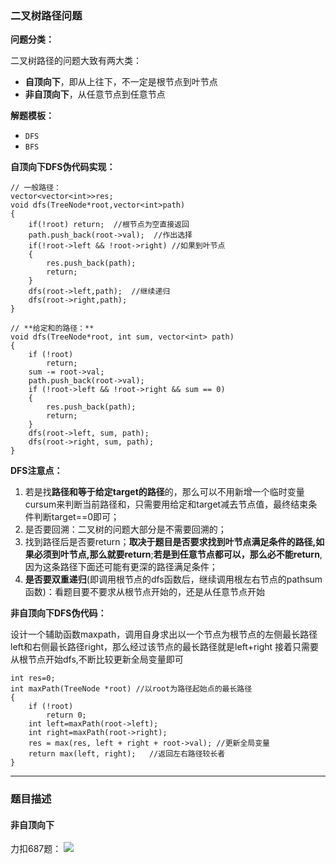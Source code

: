 ### 二叉树路径问题

**问题分类：**

二叉树路径的问题大致有两大类：
* **自顶向下**，即从上往下，不一定是根节点到叶节点
* **非自顶向下**，从任意节点到任意节点

**解题模板：**
* `DFS`
* `BFS`

**自顶向下DFS伪代码实现：**
```
// 一般路径：
vector<vector<int>>res;
void dfs(TreeNode*root,vector<int>path)
{
    if(!root) return;  //根节点为空直接返回
    path.push_back(root->val);  //作出选择
    if(!root->left && !root->right) //如果到叶节点  
    {
        res.push_back(path);
        return;
    }
    dfs(root->left,path);  //继续递归
    dfs(root->right,path);
}

// **给定和的路径：**
void dfs(TreeNode*root, int sum, vector<int> path)
{
    if (!root)
        return;
    sum -= root->val;
    path.push_back(root->val);
    if (!root->left && !root->right && sum == 0)
    {
        res.push_back(path);
        return;
    }
    dfs(root->left, sum, path);
    dfs(root->right, sum, path);
}
```

**DFS注意点：**
1. 若是找**路径和等于给定target的路径**的，那么可以不用新增一个临时变量cursum来判断当前路径和，只需要用给定和target减去节点值，最终结束条件判断target==0即可；
2. 是否要回溯：二叉树的问题大部分是不需要回溯的；
3. 找到路径后是否要return；**取决于题目是否要求找到叶节点满足条件的路径,如果必须到叶节点,那么就要return**;**若是到任意节点都可以，那么必不能return**,因为这条路径下面还可能有更深的路径满足条件；
4. **是否要双重递归**(即调用根节点的dfs函数后，继续调用根左右节点的pathsum函数)：看题目要不要求从根节点开始的，还是从任意节点开始

**非自顶向下DFS伪代码：**

设计一个辅助函数maxpath，调用自身求出以一个节点为根节点的左侧最长路径left和右侧最长路径right，那么经过该节点的最长路径就是left+right
接着只需要从根节点开始dfs,不断比较更新全局变量即可
```
int res=0;
int maxPath(TreeNode *root) //以root为路径起始点的最长路径
{
    if (!root)
        return 0;
    int left=maxPath(root->left);
    int right=maxPath(root->right);
    res = max(res, left + right + root->val); //更新全局变量  
    return max(left, right);   //返回左右路径较长者
}
```

---

### 题目描述

#### 非自顶向下

力扣687题：
<img src="https://myimages-wqz.oss-cn-shanghai.aliyuncs.com/intern/202209031141618.png"/>
